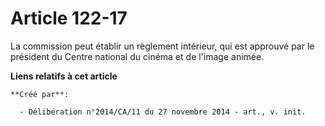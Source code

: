 # Article 122-17

La commission peut établir un règlement intérieur, qui est approuvé par le président du Centre national du cinéma et de
l'image animée.

**Liens relatifs à cet article**

	**Créé par**:

	  - Délibération n°2014/CA/11 du 27 novembre 2014 - art., v. init.
